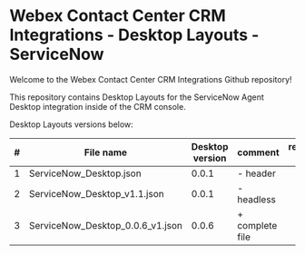 # Webex Contact Center CRM Integrations - Desktop Layouts - ServiceNow

Welcome to the Webex Contact Center CRM Integrations Github repository!

This repository contains Desktop Layouts for the ServiceNow Agent Desktop integration inside of the CRM console.

Desktop Layouts versions below:

| #   | File name                         | Desktop version | comment         | reviewed by         |
| --- | --------------------------------- | --------------- | --------------- | ------------------- |
| 1   | ServiceNow_Desktop.json           | 0.0.1           | - header        |                     |
| 2   | ServiceNow_Desktop_v1.1.json      | 0.0.1           | - headless      |                     |
| 3   | ServiceNow_Desktop_0.0.6_v1.json  | 0.0.6           | + complete file |                     |


